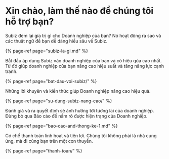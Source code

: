 # Xin chào, làm thế nào để chúng tôi hỗ trợ bạn?

​Subiz đem lại gía trị gì cho Doanh nghiệp của bạn? Nó hoạt đông ra sao và các thuật ngữ để bạn dễ dàng hiểu sâu về Subiz.

{% page-ref page="subiz-la-gi.md" %}

Bắt đầu áp dụng Subiz vào doanh nghiệp của bạn và có hiệu qủa cao nhất. Từ đó giúp doanh nghiệp của bạn nâng cao hiệu suất và tăng năng lực cạnh tranh. 

{% page-ref page="bat-dau-voi-subiz/" %}

Những lời khuyên và kiến thức giúp Doanh nghiệp nâng cao hiệu quả. 

{% page-ref page="su-dung-subiz-nang-cao/" %}

Đánh giá và ra quyết định sẽ ảnh hưởng tới tương lai của doanh nghiệp. Đừng bỏ qua Báo cáo để nắm rõ được hiện trạng của Doanh nghiệp. 

{% page-ref page="bao-cao-and-thong-ke-1.md" %}

Cơ chế thanh toán linh hoạt và tiện lợi. Chúng tôi không phải là nhà cung ứng, mà đi cùng bạn trên một con thuyền.

{% page-ref page="thanh-toan/" %}

